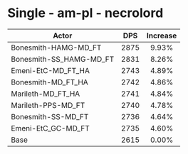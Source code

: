 # Single - am-pl - necrolord
| Actor | DPS | Increase |
|---|:---:|:---:|
|Bonesmith-HAMG-MD_FT|2875|9.93%|
|Bonesmith-SS_HAMG-MD_FT|2831|8.26%|
|Emeni-EtC-MD_FT_HA|2743|4.89%|
|Bonesmith-MD_FT_HA|2742|4.86%|
|Marileth-MD_FT_HA|2741|4.84%|
|Marileth-PPS-MD_FT|2740|4.78%|
|Bonesmith-SS-MD_FT|2736|4.64%|
|Emeni-EtC_GC-MD_FT|2735|4.60%|
|Base|2615|0.00%|

